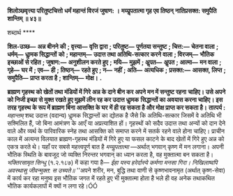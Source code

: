 **शिलोञ्छवृत्त्या परितुष्टचित्तो** **धर्मं महान्तं विरजं जुषाण: ।** **मय्यॢपतात्मा गृह एव तिष्ठन्** **नातिप्रसक्त: समुपैति शान्तिम् ॥ ४३॥** 

शब्दार्थ **** 

**शिल-उञ्छ—** **अन्न बीनने की** **; वृत्त्या—** **वृत्ति द्वारा** **; परितुष्ट—** **पूर्णतया सन्तुष्ट** **; चित्त:—** **चेतना वाला** **; धर्मम्—** **धाॢमक सिद्धान्तों** **को** **; महान्तम्—** **उदात्त तथा अतिथि-सत्कार करने वाला** **; विरजम्—** **भौतिक इच्छाओं से रहित** **; जुषाण:—** **अनुशीलन करते हुए** **;** **मयि—** **मुझमें** **; अॢपत—** **अॢपत** **; आत्मा—** **मन वाला** **; गृहे—** **घर में** **; एव—** **ही** **; तिष्ठन्—** **रहते हुए** **; न—** **नहीं** **; अति—** **अत्यधिक** **;** **प्रसक्त:—** **आसक्त, लिप्त** **; समुपैति—** **प्राप्त करता है** **; शान्तिम्—** **मोक्ष।** **.** 

**ब्राह्मण गृहस्थ को खेतों तथा मंडियों में गिरे अन्न के दाने बीन कर अपने मन में सन्तुष्ट रहना** **चाहिए। उसे अपने को निजी इच्छा से मुक्त रखते हुए मुझमें लीन रह कर उदात्त धाॢमक** **सिद्धान्तों का अवयास करना चाहिए। इस तरह गृहस्थ के रूप में ब्राह्मण बिना आसक्ति के घर** **में ही रह सकता है और मोक्ष प्राप्त कर सकता है।** **तात्पर्य :** *महान्तम्* शब्द उदात्त (वदान्य) धाॢमक सिद्धान्तों का द्योतक है जैसे कि अतिथि-सत्कार जिसमें वे अतिथि भी सश्मिलित हैं, जो बिना आमंत्रण के आएँ या अप्रत्याशित हों। गृहस्थों को सदैव उदात्त तथा अन्यों को दान देने वाले और व्यर्थ के पारिवारिक स्नेह तथा आसक्ति को समाप्त करने में सतर्क रहने वाले होना चाहिए। प्राचीन काल में अत्यन्त विलयात ब्राह्मण-गृहस्थ मंडियों में गिरे हुए या फसल काटने के बाद खेतों में गिरे हुए अन्न को एकत्र करते थे। यहाँ पर सबसे महत्त्वपूर्ण बात है *मय्यॢपतात्मा* —अर्थात् भगवान् कृष्ण में मन लगाना। अपनी भौतिक स्थिति के बावजूद जो व्यक्ति निरन्तर भगवान् का ध्यान करता है, वह मुक्तात्मा बन सकता है। *भक्तिरसामृत सिन्धु* (१.२.१८७) में कहा गया है— *ईहा यस्य हरेर्दास्ये कर्मणा मनसा गिरा।* *निखिलाष्वपि अवस्थासु जीवन्मुक्त: स उच्यते॥* ''अपने शरीर, मन, बुद्धि तथा वाणी से कृष्णभावनामृत (अर्थात् कृष्ण-सेवा) में कार्य कर रहा मनुष्य इस भौतिक जगत में रहते हुए भी मुक्तात्मा होता है भले ही वह अनेक तथाकथित भौतिक कार्यकलापों में क्यों न लगा रहे।ÓÓ  
